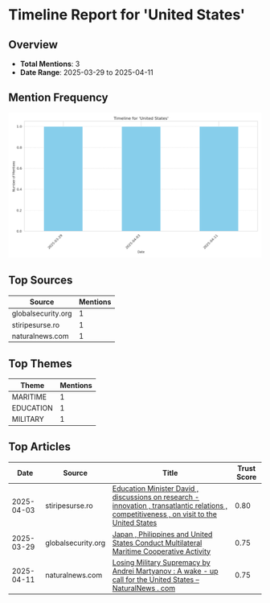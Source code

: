 # Timeline Report for 'United States'

## Overview

- **Total Mentions**: 3
- **Date Range**: 2025-03-29 to 2025-04-11

## Mention Frequency

![Timeline Chart](United_States_timeline.png)

## Top Sources

| Source | Mentions |
|--------|----------|
| globalsecurity.org | 1 |
| stiripesurse.ro | 1 |
| naturalnews.com | 1 |

## Top Themes

| Theme | Mentions |
|-------|----------|
| MARITIME | 1 |
| EDUCATION | 1 |
| MILITARY | 1 |

## Top Articles

| Date | Source | Title | Trust Score |
|------|--------|-------|-------------|
| 2025-04-03 | stiripesurse.ro | [Education Minister David , discussions on research - innovation , transatlantic relations , competitiveness , on visit to the United States](https://www.stiripesurse.ro/education-minister-david-discussions-on-research-innovation-transatlantic-relations-competitiveness-on-visit-to-the-united-states_3636083.html) | 0.80 |
| 2025-03-29 | globalsecurity.org | [Japan , Philippines and United States Conduct Multilateral Maritime Cooperative Activity](https://www.globalsecurity.org/military/library/news/2025/03/mil-250328-usn02.htm) | 0.75 |
| 2025-04-11 | naturalnews.com | [  Losing Military Supremacy  by Andrei Martyanov : A wake - up call for the United States – NaturalNews . com](https://www.naturalnews.com/2025-04-11-losing-military-supremacy-by-andrei-martyanov.html) | 0.75 |
